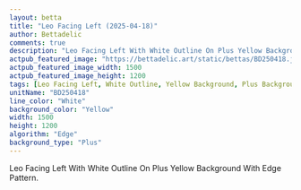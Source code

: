 ```yaml
---
layout: betta
title: "Leo Facing Left (2025-04-18)"
author: Bettadelic
comments: true
description: "Leo Facing Left With White Outline On Plus Yellow Background With Edge Pattern."
actpub_featured_image: "https://bettadelic.art/static/bettas/BD250418.jpg"
actpub_featured_image_width: 1500
actpub_featured_image_height: 1200
tags: [Leo Facing Left, White Outline, Yellow Background, Plus Background Pattern, Edge Pattern, April 2025]
unitName: "BD250418"
line_color: "White"
background_color: "Yellow"
width: 1500
height: 1200
algorithm: "Edge"
background_type: "Plus"
---
```


Leo Facing Left With White Outline On Plus Yellow Background With Edge Pattern.
